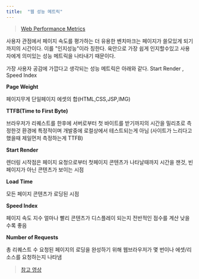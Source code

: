 ```yaml
---
title:  "웹 성능 메트릭"
---
```


> [Web Performance Metrics](http://www.webpagetest.org/) 



사용자 관점에서 페이지 속도를 평가하는 더 유용한 벤치마크는 페이지가 쓸모있게 되기까지의 시간이다.
이를 "인지성능"이라 칭한다.
육안으로 가장 쉽게 인지할수있고 사용자에게 의미있는 성능 메트릭을 나타내기 때문이다.

가장 사용자 공감에 가깝다고 생각되는 성능 메트릭은 아래와 같다.
Start Render , Speed Index 



**Page Weight**

페이지무게 단일페이지 에셋의 합(HTML,CSS,JSP,IMG)



 **TTFB(Time to First Byte)**

브라우저가 리퀘스트를 한후에 서버로부터 첫 바이트를 받기까지의 시간을 밀리초로 측정한것
환경에 특정적이며 개발중에 로컬상에서 테스트되는게 아님
(사이트가 느리다고 했을때 제일먼저 측정하는게 TTFB)



**Start Render**

렌더링 시작점은 페이지 요청으로부터 첫페이지 콘텐츠가 나타날때까지 시간을 잰것,
빈페이지가 아닌 콘텐츠가 보이는 시점



**Load Time**

모든 페이지 콘텐츠가 로딩된 시점



**Speed Index** 

페이지 속도 지수
얼마나 빨리 콘텐츠가 디스플레이 되는지 전반적인 점수를 계산 낮을수록 좋음



**Number of Requests**

총 리퀘스트 수 요청된 페이지의 로딩을 완성하기 위해 웹브라우저가 몇 번이나 에셋/리소스를 요청하는지 나타냄





> [참고 영상](http://grapevine9700.tistory.com/105)